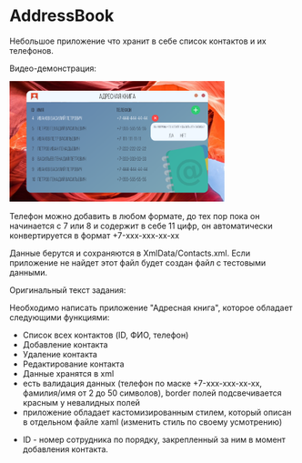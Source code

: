 # AddressBook
Небольшое приложение что хранит в себе список контактов и их телефонов.

Видео-демонстрация:

[<img src="https://raw.githubusercontent.com/Relue1729/AddressBook/main/Thumbnail.png" width="75%">](https://youtu.be/miyyIoixOwI "AddressBook Sample Project")

Телефон можно добавить в любом формате, до тех пор пока он начинается с 7 или 8 и содержит в себе 11 цифр, он автоматически конвертируется в формат +7-xxx-xxx-xx-xx

Данные берутся и сохраняются в XmlData/Contacts.xml. Если приложение не найдет этот файл будет создан файл с тестовыми данными. 


Оригинальный текст задания: 

Необходимо написать приложение "Адресная книга", которое обладает следующими функциями:

- Список всех контактов (ID, ФИО, телефон)
- Добавление контакта
- Удаление контакта
- Редактирование контакта
- Данные хранятся в xml
- есть валидация данных (телефон по маске +7-xxx-xxx-xx-xx, фамилия/имя от 2 до 50 символов), border полей подсвечивается красным у невалидных полей
- приложение обладает кастомизированным стилем, который описан в отдельном файле xaml (изменить стиль по своему усмотрению)

* ID - номер сотрудника по порядку, закрепленный за ним в момент добавления контакта.
